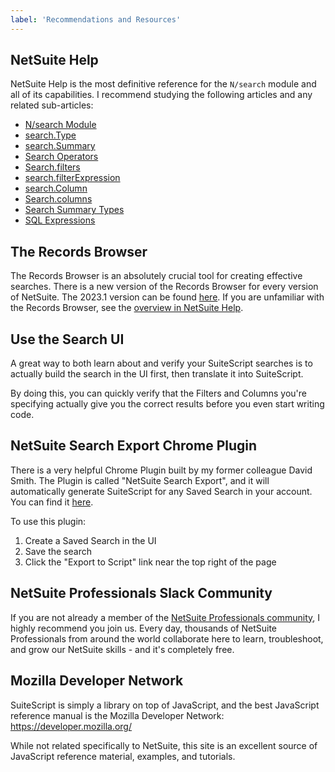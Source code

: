 ```yaml
---
label: 'Recommendations and Resources'
---
```


## NetSuite Help

NetSuite Help is the most definitive reference for the `N/search` module and all of its capabilities. I recommend 
studying the following articles and any related sub-articles:

* [N/search Module](https://docs.oracle.com/en/cloud/saas/netsuite/ns-online-help/section_4345764122.html#subsect_87180423808)
* [search.Type](https://docs.oracle.com/en/cloud/saas/netsuite/ns-online-help/section_4483165708.html)
* [search.Summary](https://docs.oracle.com/en/cloud/saas/netsuite/ns-online-help/section_4345777923.html)
* [Search Operators](https://docs.oracle.com/en/cloud/saas/netsuite/ns-online-help/article_4094344956.html)
* [Search.filters](https://docs.oracle.com/en/cloud/saas/netsuite/ns-online-help/section_459415222167.html)
* [search.filterExpression](https://docs.oracle.com/en/cloud/saas/netsuite/ns-online-help/section_458440490721.html)
* [search.Column](https://docs.oracle.com/en/cloud/saas/netsuite/ns-online-help/section_4345767216.html)
* [Search.columns](https://docs.oracle.com/en/cloud/saas/netsuite/ns-online-help/section_456374450683.html)
* [Search Summary Types](https://tstdrv1555136.app.netsuite.com/app/help/helpcenter.nl?fid=section_N659383.html)
* [SQL Expressions](https://docs.oracle.com/en/cloud/saas/netsuite/ns-online-help/section_N2833020.html)

## The Records Browser

The Records Browser is an absolutely crucial tool for creating effective searches. There is a new version of the 
Records Browser for every version of NetSuite. The 2023.1 version can be found
[here](https://system.netsuite.com/help/helpcenter/en_US/srbrowser/Browser2023_1/script/record/account.html).
If you are unfamiliar with the Records Browser, see the
[overview in NetSuite Help](https://docs.oracle.com/en/cloud/saas/netsuite/ns-online-help/section_1527577879.html).

## Use the Search UI

A great way to both learn about and verify your SuiteScript searches is to actually build the search in the UI first,
then translate it into SuiteScript.

By doing this, you can quickly verify that the Filters and Columns you're specifying actually give you the correct 
results before you even start writing code.

## NetSuite Search Export Chrome Plugin

There is a very helpful Chrome Plugin built by my former colleague David Smith. The Plugin is called "NetSuite 
Search Export", and it will automatically generate SuiteScript for any Saved Search in your account. You can find it 
[here](https://chrome.google.com/webstore/detail/netsuite-search-export/gglbgdfbkaelbjpjkiepdmfaihdokglp).

To use this plugin:

1. Create a Saved Search in the UI
1. Save the search
1. Click the "Export to Script" link near the top right of the page

## NetSuite Professionals Slack Community

If you are not already a member of the
[NetSuite Professionals community](https://netsuiteprofessionals.com/slack/), I highly recommend you join us. Every 
day, thousands of NetSuite Professionals from around the world collaborate here to learn, troubleshoot, and grow our 
NetSuite skills - and it's completely free.

## Mozilla Developer Network

SuiteScript is simply a library on top of JavaScript, and the best JavaScript reference manual is the Mozilla 
Developer Network: https://developer.mozilla.org/

While not related specifically to NetSuite, this site is an excellent source of JavaScript reference material, 
examples, and tutorials.
